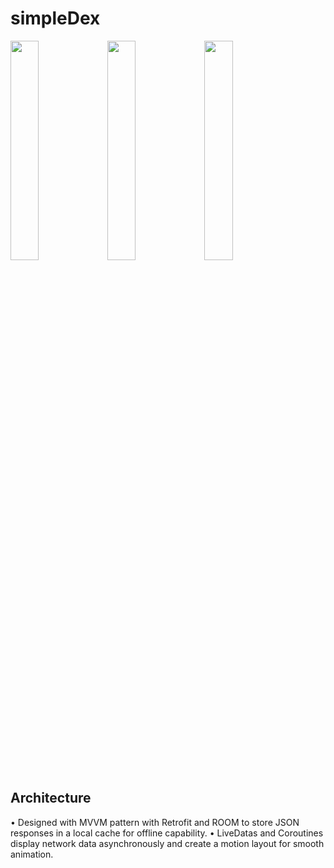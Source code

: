 # simpleDex
<img src="https://github.com/user-attachments/assets/30d72809-d5cf-4ea8-a2a9-279ec80a730e" width=30% height=30%/>
<img src="https://github.com/user-attachments/assets/8313fd9d-c46c-46d6-a97e-83f2ab9271db" width=30% height=30%/>
<img src="https://github.com/user-attachments/assets/e588b16e-b4de-45db-aa7a-9364b568ec15" width=30% height=30%/>

## Architecture
•	Designed with MVVM pattern with Retrofit and ROOM to store JSON responses in a local cache for offline capability.
•	LiveDatas and Coroutines display network data asynchronously and create a motion layout for smooth animation.


